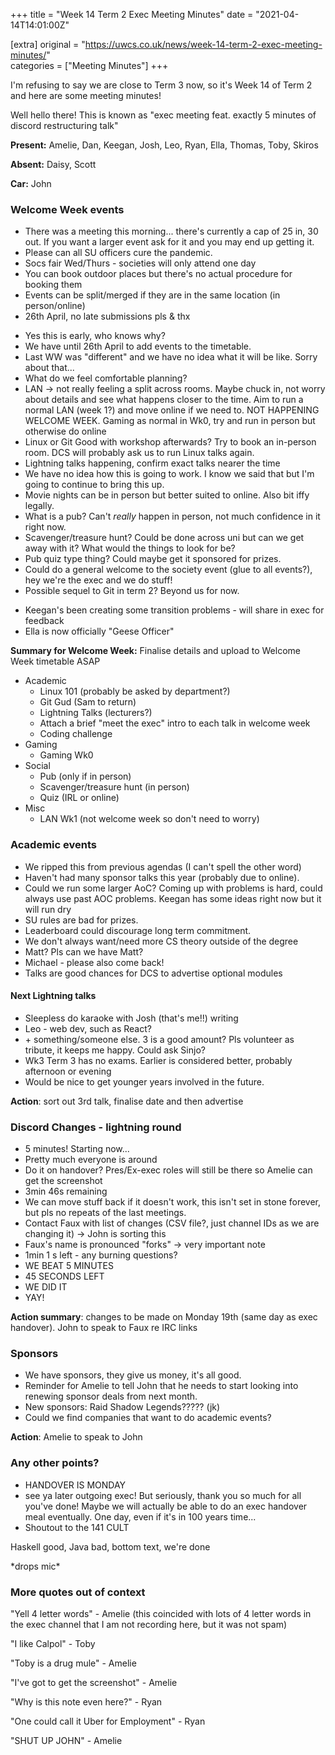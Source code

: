 +++
title = "Week 14 Term 2 Exec Meeting Minutes"
date = "2021-04-14T14:01:00Z"

[extra]
original = "https://uwcs.co.uk/news/week-14-term-2-exec-meeting-minutes/"    
categories = ["Meeting Minutes"]
+++

<p>I&#x27;m refusing to say we are close to Term 3 now, so it&#x27;s Week 14 of Term 2 and here are some meeting minutes!</p>

<!-- more -->

Well hello there\! This is known as "exec meeting feat. exactly 5 minutes of discord restructuring talk"

**Present:** Amelie, Dan, Keegan, Josh, Leo, Ryan, Ella, Thomas, Toby, Skiros

**Absent:** Daisy, Scott

**Car:** John

### Welcome Week events

  - There was a meeting this morning... there's currently a cap of 25 in, 30 out. If you want a larger event ask for it and you may end up getting it.
  - Please can all SU officers cure the pandemic.
  - Socs fair Wed/Thurs - societies will only attend one day
  - You can book outdoor places but there's no actual procedure for booking them
  - Events can be split/merged if they are in the same location (in person/online)
  - 26th April, no late submissions pls & thx

<!-- end list -->

  - Yes this is early, who knows why?
  - We have until 26th April to add events to the timetable.
  - Last WW was "different" and we have no idea what it will be like. Sorry about that...
  - What do we feel comfortable planning?
  - LAN -\> not really feeling a split across rooms. Maybe chuck in, not worry about details and see what happens closer to the time. Aim to run a normal LAN (week 1?) and move online if we need to. NOT HAPPENING WELCOME WEEK. Gaming as normal in Wk0, try and run in person but otherwise do online
  - Linux or Git Good with workshop afterwards? Try to book an in-person room. DCS will probably ask us to run Linux talks again.
  - Lightning talks happening, confirm exact talks nearer the time
  - We have no idea how this is going to work. I know we said that but I'm going to continue to bring this up.
  - Movie nights can be in person but better suited to online. Also bit iffy legally.
  - What is a pub? Can't *really* happen in person, not much confidence in it right now.
  - Scavenger/treasure hunt? Could be done across uni but can we get away with it? What would the things to look for be?
  - Pub quiz type thing? Could maybe get it sponsored for prizes.
  - Could do a general welcome to the society event (glue to all events?), hey we're the exec and we do stuff\!
  - Possible sequel to Git in term 2? Beyond us for now.

<!-- end list -->

  - Keegan's been creating some transition problems - will share in exec for feedback
  - Ella is now officially "Geese Officer"

**Summary for Welcome Week:** Finalise details and upload to Welcome Week timetable ASAP

  - Academic
      - Linux 101 (probably be asked by department?)
      - Git Gud (Sam to return)
      - Lightning Talks (lecturers?)
      - Attach a brief "meet the exec" intro to each talk in welcome week
      - Coding challenge
  - Gaming
      - Gaming Wk0
  - Social
      - Pub (only if in person)
      - Scavenger/treasure hunt (in person)
      - Quiz (IRL or online)
  - Misc
      - LAN Wk1 (not welcome week so don't need to worry)

### Academic events

  - We ripped this from previous agendas (I can't spell the other word)
  - Haven't had many sponsor talks this year (probably due to online).
  - Could we run some larger AoC? Coming up with problems is hard, could always use past AOC problems. Keegan has some ideas right now but it will run dry
  - SU rules are bad for prizes.
  - Leaderboard could discourage long term commitment.
  - We don't always want/need more CS theory outside of the degree
  - Matt? Pls can we have Matt?
  - Michael - please also come back\!
  - Talks are good chances for DCS to advertise optional modules

#### Next Lightning talks

  - Sleepless do karaoke with Josh (that's me\!\!) writing
  - Leo - web dev, such as React?
  - \+ something/someone else. 3 is a good amount? Pls volunteer as tribute, it keeps me happy. Could ask Sinjo?
  - Wk3 Term 3 has no exams. Earlier is considered better, probably afternoon or evening
  - Would be nice to get younger years involved in the future.

**Action**: sort out 3rd talk, finalise date and then advertise

### Discord Changes - lightning round

  - 5 minutes\! Starting now...
  - Pretty much everyone is around
  - Do it on handover? Pres/Ex-exec roles will still be there so Amelie can get the screenshot
  - 3min 46s remaining
  - We can move stuff back if it doesn't work, this isn't set in stone forever, but pls no repeats of the last meetings.
  - Contact Faux with list of changes (CSV file?, just channel IDs as we are changing it) -\> John is sorting this
  - Faux's name is pronounced "forks" -\> very important note
  - 1min 1 s left - any burning questions?
  - WE BEAT 5 MINUTES
  - 45 SECONDS LEFT
  - WE DID IT
  - YAY\!

**Action summary**: changes to be made on Monday 19th (same day as exec handover). John to speak to Faux re IRC links

### Sponsors

  - We have sponsors, they give us money, it's all good.
  - Reminder for Amelie to tell John that he needs to start looking into renewing sponsor deals from next month.
  - New sponsors: Raid Shadow Legends????? (jk)
  - Could we find companies that want to do academic events?

**Action**: Amelie to speak to John

### Any other points?

  - HANDOVER IS MONDAY
  - see ya later outgoing exec\! But seriously, thank you so much for all you've done\! Maybe we will actually be able to do an exec handover meal eventually. One day, even if it's in 100 years time...
  - Shoutout to the 141 CULT

Haskell good, Java bad, bottom text, we're done

\*drops mic\*

### More quotes out of context

"Yell 4 letter words" - Amelie (this coincided with lots of 4 letter words in the exec channel that I am not recording here, but it was not spam)

"I like Calpol" - Toby

"Toby is a drug mule" - Amelie

"I've got to get the screenshot" - Amelie

"Why is this note even here?" - Ryan

"One could call it Uber for Employment" - Ryan

"SHUT UP JOHN" - Amelie

